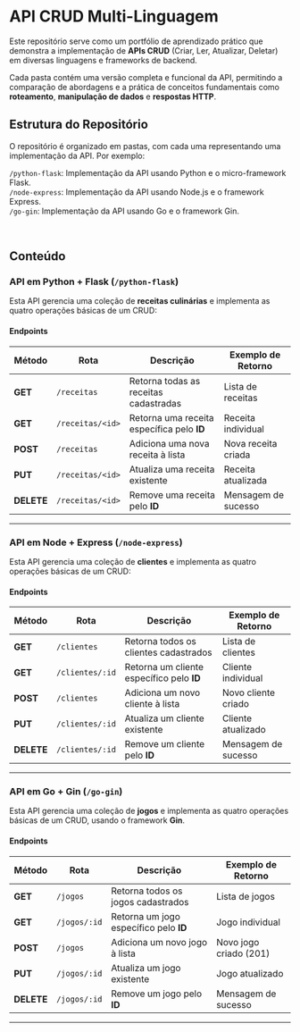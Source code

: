 # API CRUD Multi-Linguagem

Este repositório serve como um portfólio de aprendizado prático que demonstra a implementação de **APIs CRUD** (Criar, Ler, Atualizar, Deletar) em diversas linguagens e frameworks de backend.

Cada pasta contém uma versão completa e funcional da API, permitindo a comparação de abordagens e a prática de conceitos fundamentais como **roteamento**, **manipulação de dados** e **respostas HTTP**.

## Estrutura do Repositório

O repositório é organizado em pastas, com cada uma representando uma implementação da API. Por exemplo:

`/python-flask`: Implementação da API usando Python e o micro-framework Flask.  
`/node-express`: Implementação da API usando Node.js e o framework Express.   
`/go-gin`: Implementação da API usando Go e o framework Gin.

<br>

## Conteúdo

### API em Python + Flask (`/python-flask`)

Esta API gerencia uma coleção de **receitas culinárias** e implementa as quatro operações básicas de um CRUD:

#### **Endpoints**

| Método | Rota                        | Descrição                               | Exemplo de Retorno |
|--------|-----------------------------|----------------------------------------|---------------------|
| **GET**    | `/receitas`                  | Retorna todas as receitas cadastradas | Lista de receitas |
| **GET**    | `/receitas/<id>`             | Retorna uma receita específica pelo **ID** | Receita individual |
| **POST**   | `/receitas`                  | Adiciona uma nova receita à lista | Nova receita criada |
| **PUT**    | `/receitas/<id>`             | Atualiza uma receita existente | Receita atualizada |
| **DELETE** | `/receitas/<id>`             | Remove uma receita pelo **ID** | Mensagem de sucesso |

---

### API em Node + Express (`/node-express`)

Esta API gerencia uma coleção de **clientes** e implementa as quatro operações básicas de um CRUD:

#### **Endpoints**

| Método | Rota                        | Descrição                               | Exemplo de Retorno |
|--------|-----------------------------|----------------------------------------|---------------------|
| **GET**    | `/clientes`                  | Retorna todos os clientes cadastrados | Lista de clientes |
| **GET**    | `/clientes/:id`             | Retorna um cliente específico pelo **ID** | Cliente individual |
| **POST**   | `/clientes`                  | Adiciona um novo cliente à lista | Novo cliente criado |
| **PUT**    | `/clientes/:id`             | Atualiza um cliente existente | Cliente atualizado |
| **DELETE** | `/clientes/:id`             | Remove um cliente pelo **ID** | Mensagem de sucesso |

---

### API em Go + Gin (`/go-gin`)

Esta API gerencia uma coleção de **jogos** e implementa as quatro operações básicas de um CRUD, usando o framework **Gin**.

#### **Endpoints**

| Método | Rota                        | Descrição                               | Exemplo de Retorno |
|--------|-----------------------------|----------------------------------------|---------------------|
| **GET**    | `/jogos`                  | Retorna todos os jogos cadastrados | Lista de jogos |
| **GET**    | `/jogos/:id`             | Retorna um jogo específico pelo **ID** | Jogo individual |
| **POST**   | `/jogos`                  | Adiciona um novo jogo à lista | Novo jogo criado (201) |
| **PUT**    | `/jogos/:id`             | Atualiza um jogo existente | Jogo atualizado |
| **DELETE** | `/jogos/:id`             | Remove um jogo pelo **ID** | Mensagem de sucesso |

---


